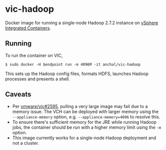# vic-hadoop

Docker image for running a single-node Hadoop 2.7.2 instance on [vSphere Integrated Containers](https://github.com/vmware/vic).

## Running

To run the container on VIC,
```
$ sudo docker -H $endpoint run -m 4096M -it anchal/vic-hadoop
```

This sets up the Hadoop config files, formats HDFS, launches Hadoop processes and presents a shell.

## Caveats
* Per [vmware/vic#2595](https://github.com/vmware/vic/issues/2595), pulling a very large image may fail due to a memory issue. The VCH can be deployed with larger memory using the `--appliance-memory` option, e.g. `--appliance-memory=4096` to resolve this.
* To ensure there's sufficient memory for the JRE while running Hadoop jobs, the container should be run with a higher memory limit using the `-m` option.
* This image currently works for a single-node Hadoop deployment and not a cluster.